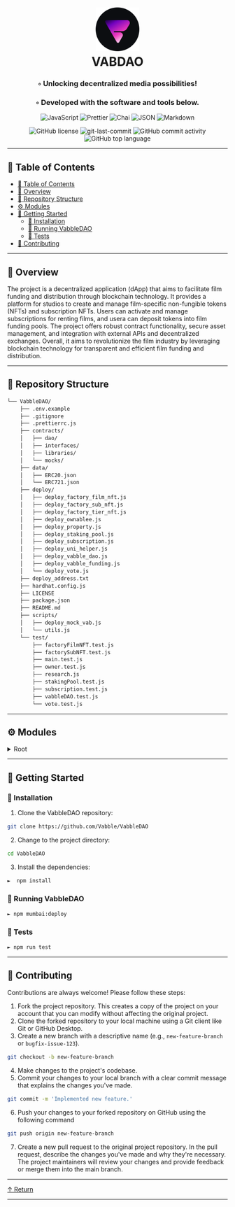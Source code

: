 <div align="center">
<h1 align="center">
<img src="https://github.com/Vabble/assets/blob/main/logo/Fill/Fill_LogoVabble_128x128.png" width="100" />
<br>VABDAO</h1>
<h3>◦ Unlocking decentralized media possibilities!</h3>
<h3>◦ Developed with the software and tools below.</h3>

<p align="center">
<img src="https://img.shields.io/badge/JavaScript-F7DF1E.svg?style&logo=JavaScript&logoColor=black" alt="JavaScript" />
<img src="https://img.shields.io/badge/Prettier-F7B93E.svg?style&logo=Prettier&logoColor=black" alt="Prettier" />
<img src="https://img.shields.io/badge/Chai-A30701.svg?style&logo=Chai&logoColor=white" alt="Chai" />
<img src="https://img.shields.io/badge/JSON-000000.svg?style&logo=JSON&logoColor=white" alt="JSON" />
<img src="https://img.shields.io/badge/Markdown-000000.svg?style&logo=Markdown&logoColor=white" alt="Markdown" />
</p>
<img src="https://img.shields.io/github/license/Vabble/VabbleDAO?style&color=5D6D7E" alt="GitHub license" />
<img src="https://img.shields.io/github/last-commit/Vabble/VabbleDAO?style&color=5D6D7E" alt="git-last-commit" />
<img src="https://img.shields.io/github/commit-activity/m/Vabble/VabbleDAO?style&color=5D6D7E" alt="GitHub commit activity" />
<img src="https://img.shields.io/github/languages/top/Vabble/VabbleDAO?style&color=5D6D7E" alt="GitHub top language" />
</div>

---

## 📖 Table of Contents
- [📖 Table of Contents](#-table-of-contents)
- [📍 Overview](#-overview)
- [📂 Repository Structure](#-repository-structure)
- [⚙️ Modules](#-modules)
- [🚀 Getting Started](#-getting-started)
    - [🔧 Installation](#-installation)
    - [🤖 Running VabbleDAO](#-running-VabbleDAO)
    - [🧪 Tests](#-tests)
- [🤝 Contributing](#-contributing)

---


## 📍 Overview

The project is a decentralized application (dApp) that aims to facilitate film funding and distribution through blockchain technology. It provides a platform for studios to create and manage film-specific non-fungible tokens (NFTs) and subscription NFTs. Users can activate and manage subscriptions for renting films, and usera can deposit tokens into film funding pools. The project offers robust contract functionality, secure asset management, and integration with external APIs and decentralized exchanges. Overall, it aims to revolutionize the film industry by leveraging blockchain technology for transparent and efficient film funding and distribution.

---



## 📂 Repository Structure

```sh
└── VabbleDAO/
    ├── .env.example
    ├── .gitignore
    ├── .prettierrc.js
    ├── contracts/
    │   ├── dao/
    │   ├── interfaces/
    │   ├── libraries/
    │   └── mocks/
    ├── data/
    │   ├── ERC20.json
    │   └── ERC721.json
    ├── deploy/
    │   ├── deploy_factory_film_nft.js
    │   ├── deploy_factory_sub_nft.js
    │   ├── deploy_factory_tier_nft.js
    │   ├── deploy_ownablee.js
    │   ├── deploy_property.js
    │   ├── deploy_staking_pool.js
    │   ├── deploy_subscription.js
    │   ├── deploy_uni_helper.js
    │   ├── deploy_vabble_dao.js
    │   ├── deploy_vabble_funding.js
    │   └── deploy_vote.js
    ├── deploy_address.txt
    ├── hardhat.config.js
    ├── LICENSE
    ├── package.json
    ├── README.md
    ├── scripts/
    │   ├── deploy_mock_vab.js
    │   └── utils.js
    └── test/
        ├── factoryFilmNFT.test.js
        ├── factorySubNFT.test.js
        ├── main.test.js
        ├── owner.test.js
        ├── research.js
        ├── stakingPool.test.js
        ├── subscription.test.js
        ├── vabbleDAO.test.js
        └── vote.test.js
```


---

## ⚙️ Modules

<details closed><summary>Root</summary>

| File                                                                                                           | Summary                                                                                                                                                                                                                                                                                                                                                                                                                                                                                                                                          |
| ---                                                                                                            | ---                                                                                                                                                                                                                                                                                                                                                                                                                                                                                                                                              |
| [.prettierrc.js](https://github.com/Vabble/VabbleDAO/blob/master/.prettierrc.js)                                    | The code in the.prettierrc.js file sets up formatting rules for different file types. For *.sol files, it disables bracket spacing, sets the print width to 130 characters, indents with 4 spaces, uses spaces instead of tabs, enforces explicit types, and disables single quotes. For *.js files, it sets the print width to 120 characters, adds semicolons, removes trailing commas, and enforces the use of single quotes.                                                                                                                 |
| [deploy_address.txt](https://github.com/Vabble/VabbleDAO/blob/master/deploy_address.txt)                            | Addresses of deployed contracts                                                                                                                                                                                                                                                                                                                                                                                                                                                                                                                        |
| [hardhat.config.js](https://github.com/Vabble/VabbleDAO/blob/master/hardhat.config.js)                              | This code is a configuration file for the Hardhat development environment. It sets up various networks, deploys contracts, and provides gas reporting. It also integrates with external APIs for etherscan and coinmarketcap.                                                                                                                                                                                                                                                                                                                    |
| [FactoryFilmNFT.sol](https://github.com/Vabble/VabbleDAO/blob/master/contracts/dao/FactoryFilmNFT.sol)              | The FactoryFilmNFT contract allows studios to create and manage film-specific non-fungible tokens (NFTs). Studios can set minting information, deploy NFT contracts per film, and mint NFTs to specific addresses. The contract also handles token payments, fee distribution, and integrates with other contracts such as the VabbleDAO and StakingPool.                                                                                                                                                                                        |
| [FactorySubNFT.sol](https://github.com/Vabble/VabbleDAO/blob/master/contracts/dao/FactorySubNFT.sol)                | The FactorySubNFT contract is responsible for creating and managing subscription NFTs. It allows users to mint NFTs for a specific subscription period and locks them for a specified duration. It also handles the transfer of payment tokens and the deployment of the VabbleNFT contract. The contract includes various functions for minting, locking, and unlocking NFTs, as well as retrieving information about minting and locking details.                                                                                              |
| [FactoryTierNFT.sol](https://github.com/Vabble/VabbleDAO/blob/master/contracts/dao/FactoryTierNFT.sol)              | The FactoryTierNFT contract is responsible for creating and managing tiered NFTs for films. It allows film owners to set tier information based on the amount funded in their films. It also enables the deployment of tiered NFT contracts and the minting of tiered NFTs based on the funded amount. The contract includes functions to retrieve information about tiered NFTs and their owners.                                                                                                                                           |
| [Ownablee.sol](https://github.com/Vabble/VabbleDAO/blob/master/contracts/dao/Ownablee.sol)                          | The "Ownablee" contract is responsible for managing ownership and various functionalities related to depositing and withdrawing assets. It allows for setting up contracts, adding and removing deposit assets, changing the Vabble wallet address, and performing deposits and withdrawals of VAB tokens. It also includes modifiers to restrict access to certain functions.                                                                                                                                                                   |
| [Property.sol](https://github.com/Vabble/VabbleDAO/blob/master/contracts/dao/Property.sol)                          | The contract manages proposals related to film projects, including auditor replacements, DAO fund rewards, film board memberships, and property updates, ensuring participation and fee payment by stakeholders. It also allows the modification of member addresses and logs activities through events.                                                                                                                                                                                                                                                                                                                                                                           |
| [StakingPool.sol](https://github.com/Vabble/VabbleDAO/blob/master/contracts/dao/StakingPool.sol)                    | The "StakingPool" contract is a Solidity smart contract that manages staking, rewards, and film rental deposits. Users can stake tokens for rewards, withdraw rewards, and deposit tokens for film rentals. Auditors oversee pending withdrawals, and rewards are calculated based on stake duration, voting activity, and proposals during the staking period within a broader ecosystem.                                                                                                                                                                                                                                                                                                                                                                                        |
| [Subscription.sol](https://github.com/Vabble/VabbleDAO/blob/master/contracts/dao/Subscription.sol)                  | The Subscription contract allows users to activate and manage their subscriptions for renting films. Users can pay with various tokens, and the contract handles the conversion and transfer of funds. It includes functionality for calculating expected subscription amounts, checking if subscriptions are active, and adding discount percentages. The contract is secure and prevents reentrancy attacks.                                                                                                                                   |
| [UniHelper.sol](https://github.com/Vabble/VabbleDAO/blob/master/contracts/dao/UniHelper.sol)                        | The UniHelper contract is a solidity smart contract that provides functionalities for interacting with Uniswap and Sushiswap decentralized exchanges. It allows users to swap tokens, calculate expected amounts, and handle asset transfers. The contract is designed to work with ERC20 tokens and ETH, and it integrates with Uniswap and Sushiswap routers and factories for decentralized exchange operations.                                                                                                                              |
| [VabbleDAO.sol](https://github.com/Vabble/VabbleDAO/blob/master/contracts/dao/VabbleDAO.sol)                        | The VabbleDAO contract is a part of a decentralized film proposal and funding system on Ethereum. Users can create film proposals, which can be approved or rejected through voting. It handles the allocation of funds, studio pools, and final film distribution with an auditor overseeing the process.                                                                                                                                                                                                                                                                                                                                                                                      |
| [VabbleFunding.sol](https://github.com/Vabble/VabbleDAO/blob/master/contracts/dao/VabbleFunding.sol)                | The VabbleFunding contract is responsible for handling the funding process of films on the Vabble platform. It allows users to deposit tokens or native currency into a specific film's funding pool. After the funding period ends, the contract facilitates the distribution of funds to the film's owner and the reward pool. Users can also withdraw their funds if the funding target is not reached. The contract keeps track of the deposited assets per film and user, as well as the list of processed and withdrawn films. |
| [VabbleNFT.sol](https://github.com/Vabble/VabbleDAO/blob/master/contracts/dao/VabbleNFT.sol)                        | The VabbleNFT contract is an ERC721 token contract that represents non-fungible tokens (NFTs) on the Vabble platform. It includes functionalities for minting NFTs, transferring NFTs, and retrieving token metadata. It also implements the ERC2981 standard for royalty fees. The contract supports enumeration of tokens and provides a collection URI for the entire token collection. The contract is integrated with the Vabble Factory contract, which controls the minting process.                                                      |
| [Vote.sol](https://github.com/Vabble/VabbleDAO/blob/master/contracts/dao/Vote.sol)                                  | This Solidity contract outlines a voting system on the Ethereum blockchain for various purposes, including voting for films, agents, film boards, reward addresses, and properties. It employs events, structures, and functions to enable voting, approvals, and updates, and utilizes modifiers to enforce permissions and conditions. The contract is initialized and interacts with various external contracts, ensuring only stakers can vote and applying conditions for voting eligibility, counting, and approval mechanisms.                                                                                                                                                                                                                                                                                                                                                                                                  |
| [IFactoryFilmNFT.sol](https://github.com/Vabble/VabbleDAO/blob/master/contracts/interfaces/IFactoryFilmNFT.sol)     | This code defines an interface for a factory contract that creates film NFTs. It provides functions to retrieve information about minting parameters, film token IDs, and raised amounts for a specific film.                                                                                                                                                                                                                                                                                                                                    |
| [IOwnablee.sol](https://github.com/Vabble/VabbleDAO/blob/master/contracts/interfaces/IOwnablee.sol)                 | The "IOwnablee.sol" interface defines functions related to ownership and asset management. It includes functions to handle the replacement of an auditor, check if an asset can be deposited, retrieve the list of deposit assets, and get addresses for various tokens. It also includes functions to add funds to a studio pool and withdraw funds from an edge pool.                                                                                                                                                                          |
| [IProperty.sol](https://github.com/Vabble/VabbleDAO/blob/master/contracts/interfaces/IProperty.sol)                 | The "IProperty" interface defines the core functionalities and properties related to property voting and governance. It includes methods to retrieve and update various parameters, such as voting periods, fee amounts, reward rates, and whitelist management. It also provides functions to track and manage property and governance proposal times.                                                                                                                                                                                          |
| [IStakingPool.sol](https://github.com/Vabble/VabbleDAO/blob/master/contracts/interfaces/IStakingPool.sol)           | This code defines the interface for a staking pool contract. It includes functions to manage stake amounts, withdrawal times, vote counts, reward distribution, and VAB transfers.                                                                                                                                                                                                                                                                                                                                                               |
| [IUniHelper.sol](https://github.com/Vabble/VabbleDAO/blob/master/contracts/interfaces/IUniHelper.sol)               | The IUniHelper interface defines two core functionalities for a helper contract. It provides a method to calculate the expected amount when swapping assets and another method to actually perform the asset swap.                                                                                                                                                                                                                                                                                                                               |
| [IUniswapV2Factory.sol](https://github.com/Vabble/VabbleDAO/blob/master/contracts/interfaces/IUniswapV2Factory.sol) | The code defines an interface for the Uniswap V2 Factory contract. It includes functions to get and create pairs of tokens, set fee addresses, and retrieve information about existing pairs.                                                                                                                                                                                                                                                                                                                                                    |
| [IUniswapV2Router.sol](https://github.com/Vabble/VabbleDAO/blob/master/contracts/interfaces/IUniswapV2Router.sol)   | The code provides an interface for interacting with the UniswapV2Router2 contract on the Uniswap decentralized exchange. It includes functions for adding and removing liquidity, swapping tokens for tokens or ETH, and getting token exchange rates.                                                                                                                                                                                                                                                                                           |
| [IVabbleDAO.sol](https://github.com/Vabble/VabbleDAO/blob/master/contracts/interfaces/IVabbleDAO.sol)               | IVabbleDAO is an interface that defines the core functionalities for managing film proposals and funding in the VabbleDAO system. It includes functions for retrieving film details, approving proposals by voting, enabling claimers, and interacting with the studio pool.                                                                                                                                                                                                                                                                     |
| [IVabbleFunding.sol](https://github.com/Vabble/VabbleDAO/blob/master/contracts/interfaces/IVabbleFunding.sol)       | The IVabbleFunding interface provides functions to retrieve the raised funding amount for a specific film by token ID, as well as the fund amount per film for a specific customer.                                                                                                                                                                                                                                                                                                                                                              |
| [IVote.sol](https://github.com/Vabble/VabbleDAO/blob/master/contracts/interfaces/IVote.sol)                         | The code defines an interface for the "Vote" contract, specifying a function to retrieve the last vote time for a given member.                                                                                                                                                                                                                                                                                                                                                                                                                  |
| [Helper.sol](https://github.com/Vabble/VabbleDAO/blob/master/contracts/libraries/Helper.sol)                        | The Helper.sol library provides various safe transfer functions for different types of tokens (ERC20, ERC721, ERC1155). It also includes utility functions for token approval and checking if an address is a smart contract.                                                                                                                                                                                                                                                                                                                    |
| [MockERC1155.sol](https://github.com/Vabble/VabbleDAO/blob/master/contracts/mocks/MockERC1155.sol)                  | The MockERC1155 contract extends the ERC1155 contract from the OpenZeppelin library. It sets a URI for each token and mints three different tokens with their corresponding names and quantities, which are "Kitty", "Dog", and "Dolphin".                                                                                                                                                                                                                                                                                                       |
| [MockERC20.sol](https://github.com/Vabble/VabbleDAO/blob/master/contracts/mocks/MockERC20.sol)                      | The code is a mock ERC20 token contract that inherits from the OpenZeppelin ERC20 implementation. It allows the token owner to mint tokens, sets a supply limit, and implements a faucet function to distribute tokens within a defined limit. The contract is also Ownable, granting exclusive access and control to the owner.                                                                                                                                                                                                                 |
| [MockERC721.sol](https://github.com/Vabble/VabbleDAO/blob/master/contracts/mocks/MockERC721.sol)                    | The code is a mock ERC721 contract that inherits from the ERC721Enumerable and Ownable contracts. It allows the owner to mint tokens, either individually or in batches, with a unique tokenURI for each token.                                                                                                                                                                                                                                                                                                                                  |
| [deploy_factory_film_nft.js](https://github.com/Vabble/VabbleDAO/blob/master/deploy/deploy_factory_film_nft.js)     | This code is used to deploy the FactoryFilmNFT contract with specified arguments. It retrieves the addresses of other deployed contracts (Ownablee and UniHelper) and initializes the FactoryFilmNFT contract with these addresses.                                                                                                                                                                                                                                                                                                              |
| [deploy_factory_sub_nft.js](https://github.com/Vabble/VabbleDAO/blob/master/deploy/deploy_factory_sub_nft.js)       | This code is responsible for deploying the'FactorySubNFT' smart contract. It retrieves the addresses of other deployed contracts ('Ownablee' and'UniHelper') and uses them as arguments during deployment.                                                                                                                                                                                                                                                                                                                                       |
| [deploy_factory_tier_nft.js](https://github.com/Vabble/VabbleDAO/blob/master/deploy/deploy_factory_tier_nft.js)     | This code deploys a contract called FactoryTierNFT, using the addresses of three other contracts (Ownablee, VabbleDAO, and VabbleFunding) as arguments. It ensures the deployment is logged and not skipped if already deployed.                                                                                                                                                                                                                                                                                                                 |
| [deploy_ownablee.js](https://github.com/Vabble/VabbleDAO/blob/master/deploy/deploy_ownablee.js)                     | The code deploys the Ownablee contract with configurable parameters based on the network. The contract is deployed with the necessary arguments and logs the deployment.                                                                                                                                                                                                                                                                                                                                                                         |
| [deploy_property.js](https://github.com/Vabble/VabbleDAO/blob/master/deploy/deploy_property.js)                     | This code is responsible for deploying the "Property" contract. It retrieves the addresses of the required contracts, sets the deployment arguments, and deploys the contract using the deploy function.                                                                                                                                                                                                                                                                                                                                         |
| [deploy_staking_pool.js](https://github.com/Vabble/VabbleDAO/blob/master/deploy/deploy_staking_pool.js)             | The code deploys a StakingPool contract using the Ownablee contract's address as an argument. It also has some commented out code for initializing the deployed contract with other contract addresses.                                                                                                                                                                                                                                                                                                                                          |
| [deploy_subscription.js](https://github.com/Vabble/VabbleDAO/blob/master/deploy/deploy_subscription.js)             | This code is responsible for deploying the Subscription contract on the blockchain. It fetches the necessary contract addresses and deploys the Subscription contract with the required arguments. The code ensures logs are generated and allows for redeployment if needed.                                                                                                                                                                                                                                                                    |
| [deploy_uni_helper.js](https://github.com/Vabble/VabbleDAO/blob/master/deploy/deploy_uni_helper.js)                 | This code is responsible for deploying the "UniHelper" contract. It determines the contract deployment based on the network (Mumbai, Ethereum, or Polygon) and sets the necessary factory and router addresses. It then deploys the contract with the specified arguments and options.                                                                                                                                                                                                                                                           |
| [deploy_vabble_dao.js](https://github.com/Vabble/VabbleDAO/blob/master/deploy/deploy_vabble_dao.js)                 | The code deploys the VabbleDAO contract by fetching the addresses of several other contracts (Ownablee, UniHelper, Vote, StakingPool, Property, FactoryFilmNFT) and passing them as arguments. It also handles deployment logging and dependency management.                                                                                                                                                                                                                                                                                     |
| [deploy_vabble_funding.js](https://github.com/Vabble/VabbleDAO/blob/master/deploy/deploy_vabble_funding.js)         | The code deploys the VabbleFunding contract by fetching the addresses of other deployed contracts from the development network. The VabbleFunding contract requires the addresses of six contracts as arguments: Ownablee, UniHelper, StakingPool, Property, FilmNFTFactory, and VabbleDAO.                                                                                                                                                                                                                                                      |
| [deploy_vote.js](https://github.com/Vabble/VabbleDAO/blob/master/deploy/deploy_vote.js)                             | The code is a deployment script for the "Vote" contract. It retrieves the address of the "Ownablee" contract, and then deploys the "Vote" contract with that address as an argument. The script allows for logging and ensures the contract is not already deployed.                                                                                                                                                                                                                                                                             |
| [deploy_mock_vab.js](https://github.com/Vabble/VabbleDAO/blob/master/scripts/deploy_mock_vab.js)                    | This code deploys a mock ERC20 token contract called'MockERC20' with the name'Vabble' and symbol'VAB'. It skips deployment if already deployed and logs deployment details.                                                                                                                                                                                                                                                                                                                                                                      |
| [utils.js](https://github.com/Vabble/VabbleDAO/blob/master/scripts/utils.js)                                        | The code in utils.js provides various utility functions and constants for the project. It includes addresses and configurations for different networks, token types, statuses, and discounts. It also provides functions for generating random addresses and numbers, converting numbers to BigIntegers, and getting signatures. Additionally, it includes data for films, NFTs, and proposals, along with functions for encoding and decoding the data.                                                                                         |
| [factoryFilmNFT.test.js](https://github.com/Vabble/VabbleDAO/blob/master/test/factoryFilmNFT.test.js)               | This test is for the FactoryFilmNFT contract. It involves setting up various smart contracts and entities including tokens, DAO, staking pools, voting, and NFTs for films and tiers. The test checks if these contracts are deployed correctly, if the functions related to voting, staking, and NFT minting work as expected, and ensures only authorized users can call specific functions, all while handling different types of tokens (e.g., VAB, EXM, USDC).                                                                                                                                                                                                                                                                                                                                                                                                   |
| [factorySubNFT.test.js](https://github.com/Vabble/VabbleDAO/blob/master/test/factorySubNFT.test.js)                 | This test sets up smart contract instances and tokens, and tests the deployment, minting, and interactions with the FactorySubscriptionNFT contract, ensuring functions like minting NFTs and permissions are working as expected. Only auditors can deploy and mint tokens.                                                                                                                                                                                                                                                                                                                                                                                               |
| [main.test.js](https://github.com/Vabble/VabbleDAO/blob/master/test/main.test.js)                                   | The code consists of multiple test files for various functionalities, including testing the owner, vote, vabbleDAO, stakingPool, factoryFilmNFT, factorySubNFT, subscription, and research.                                                                                                                                                                                                                                                                                                                                                      |
| [owner.test.js](https://github.com/Vabble/VabbleDAO/blob/master/test/owner.test.js)                                 | The code in the file "owner.test.js" sets up and tests the core functionalities of the Ownablee contract. It initializes several other contracts and performs tests related to transferring ownership and adding/removing deposit assets.                                                                                                                                                                                                                                                                                                        |
| [research.js](https://github.com/Vabble/VabbleDAO/blob/master/test/research.js)                                     | The code is a test script for the VabbleDAO functionality. It sets up various contract factories and deploy contracts, transfers tokens, initializes a staking pool, and proposes films by studios. It also includes assertions to verify the expected behavior.                                                                                                                                                                                                                                                                                 |
| [stakingPool.test.js](https://github.com/Vabble/VabbleDAO/blob/master/test/stakingPool.test.js)                     | The test script is for Ethereum smart contracts, involving the initialization, staking, and unstaking of VAB tokens. It prepares multiple user roles, contracts, and tokens, simulating a staking pool in a voting context, and ensures correct behavior and constraints like lock periods and reward calculations are adhered to.                                                                                                                                                                                                                                                                                                                                                                                                  |
| [subscription.test.js](https://github.com/Vabble/VabbleDAO/blob/master/test/subscription.test.js)                   | The test script is for a subscription service on a blockchain, specifically Ethereum. It sets up various contracts and users, then tests the subscription activation process, checking for different periods and types of tokens (including VAB, USDC, and EXM). Time manipulation is used to test subscription expiration.                                                                                                                                                                                                                                                                                                                                                                                                |
| [vabbleDAO.test.js](https://github.com/Vabble/VabbleDAO/blob/master/test/vabbleDAO.test.js)                         | The test tests the Vab DAO, focusing on deploying contracts, managing film proposals, voting, and token allocations. It validates contract interactions, token balances, and ensures the DAO operates as expected, especially concerning film proposals and voting.                                                                                                                                                                                                                                                                                                                                                                                                |
| [vote.test.js](https://github.com/Vabble/VabbleDAO/blob/master/test/vote.test.js)                                   | The test tests the deployment of multiple contract factories and the proposal and voting process for changing property values, like film vote periods and reward rates. It includes initializing and testing the functionality of staking pools and voting contracts, handling token transfers, staking, proposing new property values, voting on them, and updating the properties after the vote.                                                                                                                                                                                                                                                                                                                                                                                                |

</details>

---

## 🚀 Getting Started

### 🔧 Installation

1. Clone the VabbleDAO repository:
```sh
git clone https://github.com/Vabble/VabbleDAO
```

2. Change to the project directory:
```sh
cd VabbleDAO
```

3. Install the dependencies:
```sh
►  npm install
```

### 🤖 Running VabbleDAO

```sh
► npm mumbai:deploy
```

### 🧪 Tests
```sh
► npm run test
```


---

## 🤝 Contributing

Contributions are always welcome! Please follow these steps:
1. Fork the project repository. This creates a copy of the project on your account that you can modify without affecting the original project.
2. Clone the forked repository to your local machine using a Git client like Git or GitHub Desktop.
3. Create a new branch with a descriptive name (e.g., `new-feature-branch` or `bugfix-issue-123`).
```sh
git checkout -b new-feature-branch
```
4. Make changes to the project's codebase.
5. Commit your changes to your local branch with a clear commit message that explains the changes you've made.
```sh
git commit -m 'Implemented new feature.'
```
6. Push your changes to your forked repository on GitHub using the following command
```sh
git push origin new-feature-branch
```
7. Create a new pull request to the original project repository. In the pull request, describe the changes you've made and why they're necessary.
The project maintainers will review your changes and provide feedback or merge them into the main branch.

---



[↑ Return](#Top)

---

